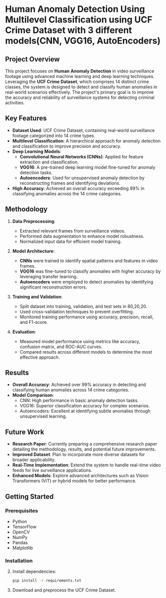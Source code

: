 # Human Anomaly Detection Using Multilevel Classification using UCF Crime Dataset with 3 different models(CNN, VGG16, AutoEncoders)

## Project Overview
This project focuses on **Human Anomaly Detection** in video surveillance footage using advanced machine learning and deep learning techniques. Leveraging the **UCF Crime Dataset**, which comprises 14 distinct crime classes, the system is designed to detect and classify human anomalies in real-world scenarios effectively. The project's primary goal is to improve the accuracy and reliability of surveillance systems for detecting criminal activities.

## Key Features
- **Dataset Used**: UCF Crime Dataset, containing real-world surveillance footage categorized into 14 crime types.
- **Multilevel Classification**: A hierarchical approach for anomaly detection and classification to improve precision and accuracy.
- **Deep Learning Models**:
  - **Convolutional Neural Networks (CNNs)**: Applied for feature extraction and classification.
  - **VGG16**: A pre-trained deep learning model fine-tuned for anomaly detection tasks.
  - **Autoencoders**: Used for unsupervised anomaly detection by reconstructing frames and identifying deviations.
- **High Accuracy**: Achieved an overall accuracy exceeding 99% in classifying anomalies across the 14 crime categories.

## Methodology
1. **Data Preprocessing**: 
   - Extracted relevant frames from surveillance videos.
   - Performed data augmentation to enhance model robustness.
   - Normalized input data for efficient model training.

2. **Model Architecture**:
   - **CNNs** were trained to identify spatial patterns and features in video frames.
   - **VGG16** was fine-tuned to classify anomalies with higher accuracy by leveraging transfer learning.
   - **Autoencoders** were employed to detect anomalies by identifying significant reconstruction errors.

3. **Training and Validation**:
   - Split dataset into training, validation, and test sets in 80,20,20.
   - Used cross-validation techniques to prevent overfitting.
   - Monitored training performance using accuracy, precision, recall, and F1-score.

4. **Evaluation**:
   - Measured model performance using metrics like accuracy, confusion matrix, and ROC-AUC curves.
   - Compared results across different models to determine the most effective approach.

## Results
- **Overall Accuracy**: Achieved over 99% accuracy in detecting and classifying human anomalies across 14 crime categories.
- **Model Comparison**:
  - CNN: High performance in basic anomaly detection tasks.
  - VGG16: Superior classification accuracy for complex scenarios.
  - Autoencoders: Excellent at identifying subtle anomalies through unsupervised learning.

## Future Work
- **Research Paper**: Currently preparing a comprehensive research paper detailing the methodology, results, and potential future improvements.
- **Improved Dataset**: Plan to incorporate more diverse datasets for broader applicability.
- **Real-Time Implementation**: Extend the system to handle real-time video feeds for live surveillance applications.
- **Enhanced Models**: Explore advanced architectures such as Vision Transformers (ViT) or hybrid models for better performance.

## Getting Started
### Prerequisites
- Python
- TensorFlow
- OpenCV
- NumPy
- Pandas
- Matplotlib

### Installation
2. Install dependencies:
   ```bash
   pip install -r requirements.txt
   ```
3. Download and preprocess the UCF Crime Dataset.

